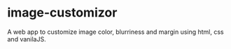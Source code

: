 # image-customizor
A web app to customize image color, blurriness and margin using html, css and vanilaJS.
